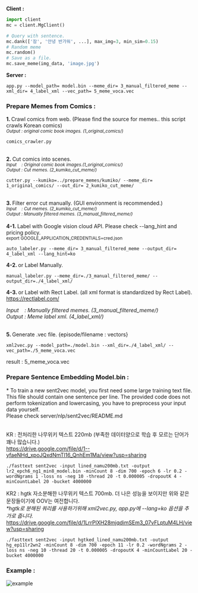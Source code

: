 <b>Client :</b> <br>
```python
import client
mc = client.MgClient()

# Query with sentence.
mc.dank(['잠', '안녕 반가워', ...], max_img=3, min_sim=0.15) 
# Random meme
mc.random()
# Save as a file.
mc.save_meme(img_data, 'image.jpg')
```

<b>Server :</b><br>
```
app.py --model_path= model.bin --meme_dir= 3_manual_filtered_meme --xml_dir= 4_label_xml --vec_path= 5_meme_voca.vec
```

<h3>Prepare Memes from Comics :</h3>

<b>1. </b> Crawl comics from web. (Please find the source for memes.. this script crawls Korean comics) <br>
<sup><i>Output : original comic book images. (1_original_comics/) </i></sup>
```
comics_crawler.py
```

<br>
<b>2. </b>Cut comics into scenes.<br>
<sup>
<i>Input &nbsp;&nbsp;&nbsp;: Original comic book images.(1_original_comics/) </i><br> 
<i>Output : Cut memes. (2_kumiko_cut_meme/) </i> <br>
</sup>

```
cutter.py --kumiko=../prepare_memes/kumiko/ --meme_dir= 1_original_comics/ --out_dir= 2_kumiko_cut_meme/
```

<br>
<b>3. </b> Filter error cut manually. (GUI environment is recommended.) <br>
<sup>
<i>Input &nbsp;&nbsp;&nbsp;: Cut memes. (2_kumiko_cut_meme/) </i><br> 
<i>Output : Manually filtered memes. (3_manual_filtered_meme/) </i> <br> </sup>
<br>
<b>4-1. </b> Label with Google vision cloud API. Please check --lang_hint and pricing policy. <br>
<sup>export GOOGLE_APPLICATION_CREDENTIALS=cred.json</sup> <br>

```
auto_labeler.py --meme_dir= 3_manual_filtered_meme --output_dir= 4_label_xml --lang_hint=ko
```

<b>4-2. </b> or Label Manually. <br>

```
manual_labeler.py --meme_dir=./3_manual_filtered_meme/ --output_dir=./4_label_xml/
```

<b>4-3. </b> or Label with Rect Label. (all xml format is standardized by Rect Label).<br>
https://rectlabel.com/ <br>

<i>Input &nbsp;&nbsp;&nbsp;: Manually filtered memes. (3_manual_filtered_meme/) </i><br> 
<i>Output : Meme label xml. (4_label_xml/) </i> <br>


<br>
<b>5. </b> Generate .vec file. {episode/filename : vectors} <br>

```
xml2vec.py --model_path=./model.bin --xml_dir=./4_label_xml/ --vec_path=./5_meme_voca.vec
```

result : 5_meme_voca.vec
<br>

<h3>Prepare Sentence Embedding Model.bin :</h3>
* To train a new sent2vec model, you first need some large training text file. This file should contain one sentence per line. The provided code does not perform tokenization and lowercasing, you have to preprocess your input data yourself.<br>
Please check server/nlp/sent2vec/README.md <br><br>

KR : 전처리한 나무위키 텍스트 220mb (부족한 데이터양으로 학습 후 모르는 단어가 꽤나 많습니다.) <br>
https://drive.google.com/file/d/1--yfaeNHd_xpoJQxdNmTl16_QnhEm1Ma/view?usp=sharing <br>
```
./fasttext sent2vec -input lined_namu200mb.txt -output lr2_epch6_ng1_min8_model.bin -minCount 8 -dim 700 -epoch 6 -lr 0.2 -wordNgrams 1 -loss ns -neg 10 -thread 20 -t 0.000005 -dropoutK 4 -minCountLabel 20 -bucket 4000000
```
KR2 : hgtk 자소분해한 나무위키 텍스트 700mb. 더 나은 성능을 보이지만 위와 같은 문장들이기에 OOV는 여전합니다. <br>
<i>*hgtk로 분해된 쿼리를 사용하기위해 xml2vec.py, app.py에 --lang=ko 옵션을 추가로 줍니다. </i> <br>
https://drive.google.com/file/d/1LrrPlXH28mjqdimSEm3_07vFLptuM4LH/view?usp=sharing <br>
```
./fasttext sent2vec -input hgtked_lined_namu200mb.txt -output hg_ep11lr2wn2 -minCount 8 -dim 700 -epoch 11 -lr 0.2 -wordNgrams 2 -loss ns -neg 10 -thread 20 -t 0.000005 -dropoutK 4 -minCountLabel 20 -bucket 4000000
```

<h3>Example :</h3>

![example](https://github.com/sngjuk/meme-glossary/blob/master/example/client_example.png)
